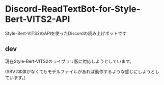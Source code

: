 # Discord-ReadTextBot-for-Style-Bert-VITS2-API
Style-Bert-VITS2のAPIを使ったDiscordの読み上げボットです

## dev

現在Style-Bert-VITS2のライブラリ版に対応しようとしています。

(SBV2本体がなくてもモデルファイルがあれば動作するような感じにしようとしています。)
